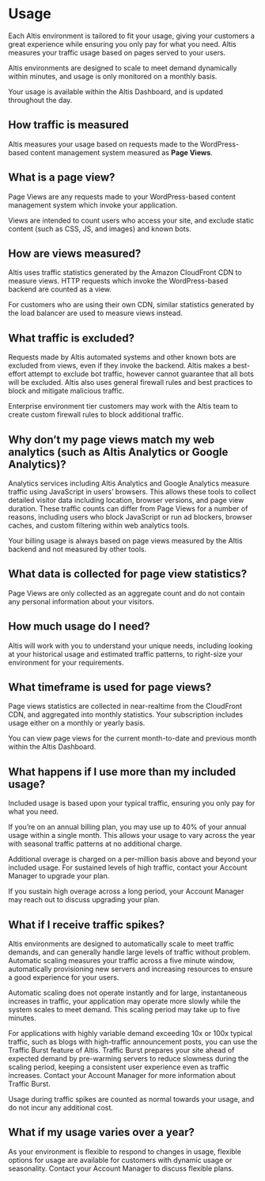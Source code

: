 # Usage

Each Altis environment is tailored to fit your usage, giving your customers a great experience while ensuring you only pay for what you need. Altis measures your traffic usage based on pages served to your users.

Altis environments are designed to scale to meet demand dynamically within minutes, and usage is only monitored on a monthly basis.

Your usage is available within the Altis Dashboard, and is updated throughout the day.


## How traffic is measured

Altis measures your usage based on requests made to the WordPress-based content management system measured as **Page Views**.


## What is a page view?

Page Views are any requests made to your WordPress-based content management system which invoke your application.

Views are intended to count users who access your site, and exclude static content (such as CSS, JS, and images) and known bots.


## How are views measured?

Altis uses traffic statistics generated by the Amazon CloudFront CDN to measure views. HTTP requests which invoke the WordPress-based backend are counted as a view.

For customers who are using their own CDN, similar statistics generated by the load balancer are used to measure views instead.
## What traffic is excluded?

Requests made by Altis automated systems and other known bots are excluded from views, even if they invoke the backend. Altis makes a best-effort attempt to exclude bot traffic, however cannot guarantee that all bots will be excluded. Altis also uses general firewall rules and best practices to block and mitigate malicious traffic.

Enterprise environment tier customers may work with the Altis team to create custom firewall rules to block additional traffic.
## Why don’t my page views match my web analytics (such as Altis Analytics or Google Analytics)?

Analytics services including Altis Analytics and Google Analytics measure traffic using JavaScript in users’ browsers. This allows these tools to collect detailed visitor data including location, browser versions, and page view duration. These traffic counts can differ from Page Views for a number of reasons, including users who block JavaScript or run ad blockers, browser caches, and custom filtering within web analytics tools.

Your billing usage is always based on page views measured by the Altis backend and not measured by other tools.
## What data is collected for page view statistics?

Page Views are only collected as an aggregate count and do not contain any personal information about your visitors.
## How much usage do I need?

Altis will work with you to understand your unique needs, including looking at your historical usage and estimated traffic patterns, to right-size your environment for your requirements.
## What timeframe is used for page views?

Page views statistics are collected in near-realtime from the CloudFront CDN, and aggregated into monthly statistics. Your subscription includes usage either on a monthly or yearly basis.

You can view page views for the current month-to-date and previous month within the Altis Dashboard.
## What happens if I use more than my included usage?

Included usage is based upon your typical traffic, ensuring you only pay for what you need.

If you’re on an annual billing plan, you may use up to 40% of your annual usage within a single month. This allows your usage to vary across the year with seasonal traffic patterns at no additional charge.

Additional overage is charged on a per-million basis above and beyond your included usage. For sustained levels of high traffic, contact your Account Manager to upgrade your plan.

If you sustain high overage across a long period, your Account Manager may reach out to discuss upgrading your plan.
## What if I receive traffic spikes?

Altis environments are designed to automatically scale to meet traffic demands, and can generally handle large levels of traffic without problem. Automatic scaling measures your traffic across a five minute window, automatically provisioning new servers and increasing resources to ensure a good experience for your users.

Automatic scaling does not operate instantly and for large, instantaneous increases in traffic, your application may operate more slowly while the system scales to meet demand. This scaling period may take up to five minutes.

For applications with highly variable demand exceeding 10x or 100x typical traffic, such as blogs with high-traffic announcement posts, you can use the Traffic Burst feature of Altis. Traffic Burst prepares your site ahead of expected demand by pre-warming servers to reduce slowness during the scaling period, keeping a consistent user experience even as traffic increases. Contact your Account Manager for more information about Traffic Burst.

Usage during traffic spikes are counted as normal towards your usage, and do not incur any additional cost.
## What if my usage varies over a year?

As your environment is flexible to respond to changes in usage, flexible options for usage are available for customers with dynamic usage or seasonality. Contact your Account Manager to discuss flexible plans.
